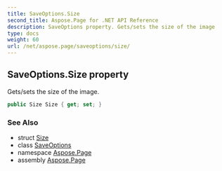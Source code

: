 ```yaml
---
title: SaveOptions.Size
second_title: Aspose.Page for .NET API Reference
description: SaveOptions property. Gets/sets the size of the image
type: docs
weight: 60
url: /net/aspose.page/saveoptions/size/
---
```

## SaveOptions.Size property

Gets/sets the size of the image.

```csharp
public Size Size { get; set; }
```

### See Also

* struct [Size](../../../aspose.page.drawing/size/)
* class [SaveOptions](../)
* namespace [Aspose.Page](../../saveoptions/)
* assembly [Aspose.Page](../../../)


